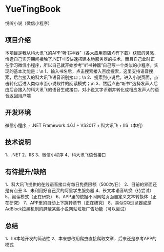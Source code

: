 # YueTingBook
悦听小说（微信小程序）

## 项目介绍 
本项目是我从科大讯飞的APP“听书神器”（各大应用商店均有下载）获取的灵感，恰逢自己实习期间接触了.NET+IIS快速搭建本地服务器的技术，而且自己此时正在学习微信小程序，所以自己就开始参考“听书神器”自己写一个类似的小程序，实现的基本功能是：\n
1、输入书名后，点击搜索接入百度搜索，这里支持语音搜索，后台接入的科大讯飞语音识别接口；\n
2、搜索到小说后，进入小说页面，点击转化后进入类似市面小说软件的阅读模式；\n
3、然后点击“听书”选择发声人后由后台接入的科大讯飞的语音生成接口，对小说文字识别并转化成相应发声人的语音返回用户端

## 开发环境
微信小程序 + .NET Framework 4.6.1 + VS2017 + 科大讯飞 + IIS（本机）

## 技术说明
1、.NET
2、IIS
3、微信小程序
4、科大讯飞语音接口

## 有待提升/缺陷
1、科大讯飞提供的在线语音接口有每日免费限额（500次/日）
2、目前的界面还是有点丑
3、未利用好自己买的阿里学生服务器
4、长文本语音转换（待尝试）
5、阅读模式（正在研究）
6、APP里的依据不同网站页面自定义文本转换体（正在研究）
7、APP里的自动上下跳转章节（正在研究）
8、类似QQ浏览器或是AdBlock拉黑机制的屏蔽某些小说网站垃圾广告功能（可以尝试）

## 总结
1、IIS本地开发的简洁性
2、本来想改用爬虫直接爬取文章，后来还是参考APP的模式
